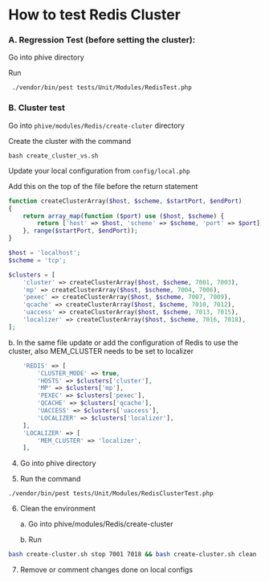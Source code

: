 # How to test Redis Cluster

### A. Regression Test (before setting the cluster):

Go into phive directory

Run
````shell
 ./vendor/bin/pest tests/Unit/Modules/RedisTest.php
````
### B. Cluster test

Go into `phive/modules/Redis/create-cluter` directory

Create the cluster with the command


````shell
bash create_cluster_vs.sh
````

Update your local configuration from `config/local.php`

Add this on the top of the file before the return statement

````php
function createClusterArray($host, $scheme, $startPort, $endPort)
{
    return array_map(function ($port) use ($host, $scheme) {
        return ['host' => $host, 'scheme' => $scheme, 'port' => $port];
    }, range($startPort, $endPort));
}

$host = 'localhost';
$scheme = 'tcp';

$clusters = [
    'cluster' => createClusterArray($host, $scheme, 7001, 7003),
    'mp' => createClusterArray($host, $scheme, 7004, 7006),
    'pexec' => createClusterArray($host, $scheme, 7007, 7009),
    'qcache' => createClusterArray($host, $scheme, 7010, 7012),
    'uaccess' => createClusterArray($host, $scheme, 7013, 7015),
    'localizer' => createClusterArray($host, $scheme, 7016, 7018),
];
````

b. In the same file update or add the configuration of Redis to use the cluster, also MEM_CLUSTER needs to be set to localizer

````php
    'REDIS' => [
        'CLUSTER_MODE' => true,
        'HOSTS' => $clusters['cluster'],
        'MP' => $clusters['mp'],
        'PEXEC' => $clusters['pexec'],
        'QCACHE' => $clusters['qcache'],
        'UACCESS' => $clusters['uaccess'],
        'LOCALIZER' => $clusters['localizer'],
    ],
    'LOCALIZER' => [
        'MEM_CLUSTER' => 'localizer',
    ],
````


4. Go into phive directory

5. Run the command

````shell
./vendor/bin/pest tests/Unit/Modules/RedisClusterTest.php
````

6. Clean the environment

    a. Go into phive/modules/Redis/create-cluster

    b. Run
```bash
bash create-cluster.sh stop 7001 7018 && bash create-cluster.sh clean
```
7. Remove or comment changes done on local configs
